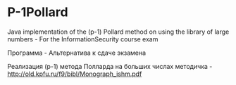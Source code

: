 P-1Pollard
==========

Java implementation of the (p-1) Pollard method on using the library of large numbers - For the InformationSecurity course exam

Программа - Альтернатива к сдаче экзамена

Реализация (p-1) метода Полларда на больших числах
методичка - http://old.kpfu.ru/f9/bibl/Monograph_ishm.pdf
